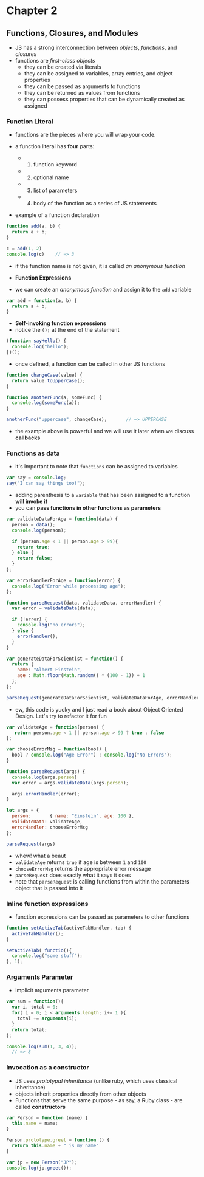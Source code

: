 # Chapter 2
## Functions, Closures, and Modules
* JS has a strong interconnection between *objects*, *functions*, and *closures*
* functions are *first-class objects*
  - they can be created via literals
  - they can be assigned to variables, array entries, and object properties
  - they can be passed as arguments to functions
  - they can be returned as values from functions
  - they can possess properties that can be dynamically created as assigned

### Function Literal
* functions are the pieces where you will wrap your code.
* a function literal has **four** parts:
  - 1. function keyword
  - 2. optional name
  - 3. list of parameters
  - 4. body of the function as a series of JS statements

* example of a function declaration

```js
function add(a, b) {
  return a + b;
}

c = add(1, 2)
console.log(c)    // => 3
```

* if the function name is not given, it is called *an anonymous function*

* **Function Expressions**

* we can create an _anonymous function_ and assign it to the `add` variable

```js
var add = function(a, b) {
  return a + b;
}
```

* **Self-invoking function expressions**
* notice the `();` at the end of the statement

```js
(function sayHello() {
  console.log("hello");
})();

```

* once defined, a function can be called in other JS functions

```js
function changeCase(value) {
  return value.toUpperCase();
}

function anotherFunc(a, someFunc) {
  console.log(someFunc(a));
}

anotherFunc("uppercase", changeCase);       // => UPPERCASE
```

* the example above is powerful and we will use it later when we discuss **callbacks**

### Functions as data
* it's important to note that `functions` can be assigned to variables

```js
var say = console.log;
say("I can say things too!");
```

* adding parenthesis to a `variable` that has been assigned to a function __will invoke it__
* you can __pass functions in other functions as parameters__

```js
var validateDataForAge = function(data) {
  person = data();
  console.log(person);

  if (person.age < 1 || person.age > 99){
    return true;
  } else {
    return false;
  }
};

var errorHandlerForAge = function(error) {
  console.log("Error while processing age");
};

function parseRequest(data, validateData, errorHandler) {
  var error = validateData(data);

  if (!error) {
    console.log("no errors");
  } else {
    errorHandler();
  }
}

var generateDataForScientist = function() {
  return {
    name: "Albert Einstein",
    age : Math.floor(Math.random() * (100 - 1)) + 1
  };
};

parseRequest(generateDataForScientist, validateDataForAge, errorHandlerForAge)
```

* ew, this code is yucky and I just read a book about Object Oriented Design. Let's try to refactor it for fun

```js
var validateAge = function(person) {
   return person.age < 1 || person.age > 99 ? true : false
};

var chooseErrorMsg = function(bool) {
  bool ? console.log("Age Error") : console.log("No Errors");
}

function parseRequest(args) {
  console.log(args.person)
  var error = args.validateData(args.person);

  args.errorHandler(error);
}

let args = {
  person:       { name: "Einstein", age: 100 },
  validateData: validateAge,
  errorHandler: chooseErrorMsg
};

parseRequest(args)
```

* whew! what a beaut
* `validateAge` returns `true` if age is between `1` and `100`
* `chooseErrorMsg` returns the appropriate error message
* `parseRequest` does exactly what it says it does
* note that `parseRequest` is calling functions from within the parameters object that is passed into it


### Inline function expressions
* function expressions can be passed as parameters to other functions

```js
function setActiveTab(activeTabHandler, tab) {
  activeTabHandler();
}

setActiveTab( functio(){
  console.log("some stuff");
}, 1);
```

### Arguments Parameter
* implicit arguments parameter

```js
var sum = function(){
  var i, total = 0;
  for( i = 0; i < arguments.length; i+= 1 ){
    total += arguments[i];
  }
  return total;
};

console.log(sum(1, 3, 4));
  // => 8
```

### Invocation as a constructor
* JS uses _prototypal inheritance_ (unlike ruby, which uses classical inheritance)
* objects inherit properties directly from other objects
* Functions that serve the same purpose - as say, a Ruby class - are called **constructors**

```js
var Person = function (name) {
  this.name = name;
}

Person.prototype.greet = function () {
  return this.name + " is my name"
}

var jp = new Person("JP");
console.log(jp.greet());
```
